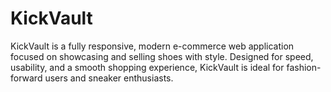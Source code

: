 # KickVault
KickVault is a fully responsive, modern e-commerce web application focused on showcasing and selling shoes with style. Designed for speed, usability, and a smooth shopping experience, KickVault is ideal for fashion-forward users and sneaker enthusiasts.
